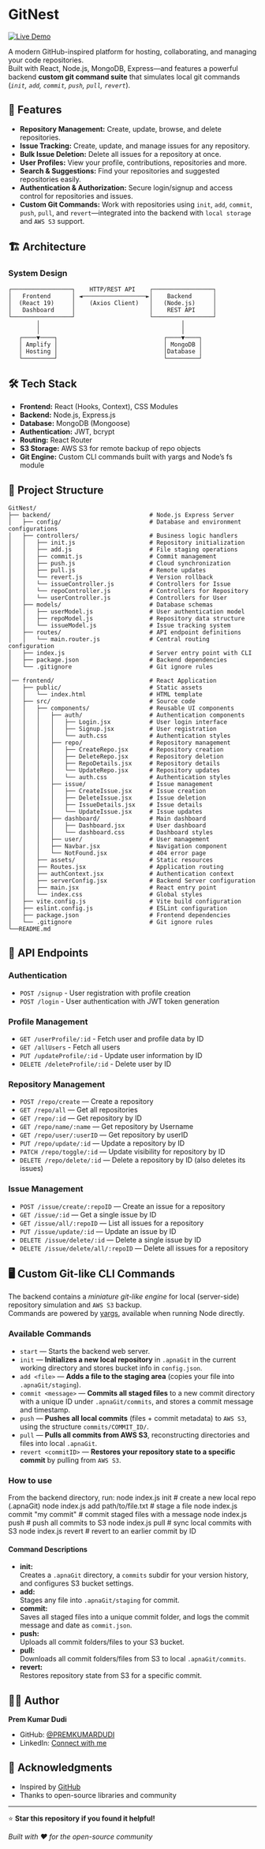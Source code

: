 # GitNest

[![Live Demo](https://img.shields.io/badge/Live-Demo-success)](https://main.dq1ol2kvxe1w3.amplifyapp.com/)

A modern GitHub-inspired platform for hosting, collaborating, and managing your code repositories.  
Built with React, Node.js, MongoDB, Express—and features a powerful backend **custom git command suite** that simulates local git commands (_`init`, `add`, `commit`, `push`, `pull`, `revert`_).

## 🚀 Features

- **Repository Management:** Create, update, browse, and delete repositories.
- **Issue Tracking:** Create, update, and manage issues for any repository.
- **Bulk Issue Deletion:** Delete all issues for a repository at once.
- **User Profiles:** View your profile, contributions, repositories and more.
- **Search & Suggestions:** Find your repositories and suggested repositories easily.
- **Authentication & Authorization:** Secure login/signup and access control for repositories and issues.
- **Custom Git Commands:** Work with repositories using `init`, `add`, `commit`, `push`, `pull`, and `revert`—integrated into the backend with
  `local storage` and `AWS S3` support.

## 🏗️ Architecture

### System Design

```
┌─────────────────┐    HTTP/REST API    ┌─────────────────┐
│   Frontend      │ ◄──────────────────►│    Backend      │
│  (React 19)     │    (Axios Client)   │   (Node.js)     │
│   Dashboard     │                     │    REST API     │
└─────────────────┘                     └─────────────────┘
        │                                        │
        │                                        │
   ┌────▼────┐                              ┌────▼────┐
   │ Amplify │                              │ MongoDB │
   │ Hosting │                              │Database │
   └─────────┘                              └─────────┘
```

## 🛠️ Tech Stack

- **Frontend:** React (Hooks, Context), CSS Modules
- **Backend:** Node.js, Express.js
- **Database:** MongoDB (Mongoose)
- **Authentication:** JWT, bcrypt
- **Routing:** React Router
- **S3 Storage:** AWS S3 for remote backup of repo objects
- **Git Engine:** Custom CLI commands built with yargs and Node’s fs module

## 📁 Project Structure

```
GitNest/
├── backend/                            # Node.js Express Server
│   ├── config/                         # Database and environment configurations
│   ├── controllers/                    # Business logic handlers
│   │   ├── init.js                     # Repository initialization
│   │   ├── add.js                      # File staging operations
│   │   ├── commit.js                   # Commit management
│   │   ├── push.js                     # Cloud synchronization
│   │   ├── pull.js                     # Remote updates
│   │   └── revert.js                   # Version rollback
│   │   └── issueController.js          # Controllers for Issue
│   │   └── repoController.js           # Controllers for Repository
│   │   └── userController.js           # Controllers for User
│   ├── models/                         # Database schemas
│   │   ├── userModel.js                # User authentication model
│   │   ├── repoModel.js                # Repository data structure
│   │   └── issueModel.js               # Issue tracking system
│   ├── routes/                         # API endpoint definitions
│   │   └── main.router.js              # Central routing configuration
│   ├── index.js                        # Server entry point with CLI
│   ├── package.json                    # Backend dependencies
│   └── .gitignore                      # Git ignore rules
│
│── frontend/                           # React Application
│   ├── public/                         # Static assets
│   │   └── index.html                  # HTML template
│   ├── src/                            # Source code
│   │   ├── components/                 # Reusable UI components
│   │   │   ├── auth/                   # Authentication components
│   │   │   │   ├── Login.jsx           # User login interface
│   │   │   │   ├── Signup.jsx          # User registration
│   │   │   │   └── auth.css            # Authentication styles
│   │   │   ├── repo/                   # Repository management
│   │   │   │   ├── CreateRepo.jsx      # Repository creation
│   │   │   │   ├── DeleteRepo.jsx      # Repository deletion
│   │   │   │   ├── RepoDetails.jsx     # Repository details
│   │   │   │   └── UpdateRepo.jsx      # Repository updates
│   │   │   │   └── auth.css            # Authentication styles
│   │   │   ├── issue/                  # Issue management
│   │   │   │   ├── CreateIssue.jsx     # Issue creation
│   │   │   │   ├── DeleteIssue.jsx     # Issue deletion
│   │   │   │   ├── IssueDetails.jsx    # Issue details
│   │   │   │   └── UpdateIssue.jsx     # Issue updates
│   │   │   ├── dashboard/              # Main dashboard
│   │   │   │   ├── Dashboard.jsx       # User dashboard
│   │   │   │   └── dashboard.css       # Dashboard styles
│   │   │   ├── user/                   # User management
│   │   │   ├── Navbar.jsx              # Navigation component
│   │   │   └── NotFound.jsx            # 404 error page
│   │   ├── assets/                     # Static resources
│   │   ├── Routes.jsx                  # Application routing
│   │   ├── authContext.jsx             # Authentication context
│   │   ├── serverConfig.jsx            # Backend Server configuration
│   │   ├── main.jsx                    # React entry point
│   │   └── index.css                   # Global styles
│   ├── vite.config.js                  # Vite build configuration
│   ├── eslint.config.js                # ESLint configuration
│   ├── package.json                    # Frontend dependencies
│   └── .gitignore                      # Git ignore rules
└──README.md
```

## 🔌 API Endpoints

### Authentication

- `POST /signup` - User registration with profile creation
- `POST /login` - User authentication with JWT token generation

### Profile Management

- `GET /userProfile/:id` - Fetch user and profile data by ID
- `GET /allUsers` - Fetch all users
- `PUT /updateProfile/:id` - Update user information by ID
- `DELETE /deleteProfile/:id` - Delete user by ID

### Repository Management

- `POST /repo/create` — Create a repository
- `GET /repo/all` — Get all repositories
- `GET /repo/:id` — Get repository by ID
- `GET /repo/name/:name` — Get repository by Username
- `GET /repo/user/:userID` — Get repository by userID
- `PUT /repo/update/:id` — Update a repository by ID
- `PATCH /repo/toggle/:id` — Update visibility for repository by ID
- `DELETE /repo/delete/:id` — Delete a repository by ID (also deletes its issues)

### Issue Management

- `POST /issue/create/:repoID` — Create an issue for a repository
- `GET /issue/:id` — Get a single issue by ID
- `GET /issue/all/:repoID` — List all issues for a repository
- `PUT /issue/update/:id` — Update an issue by ID
- `DELETE /issue/delete/:id` — Delete a single issue by ID
- `DELETE /issue/delete/all/:repoID` — Delete all issues for a repository

## 🖥 Custom Git-like CLI Commands

The backend contains a _miniature git-like engine_ for local (server-side) repository simulation and `AWS S3` backup.  
Commands are powered by [yargs](https://github.com/yargs/yargs), available when running Node directly.

### **Available Commands**

- `start` — Starts the backend web server.
- `init` — **Initializes a new local repository** in `.apnaGit` in the current working directory and stores bucket info in `config.json`.
- `add <file>` — **Adds a file to the staging area** (copies your file into `.apnaGit/staging`).
- `commit <message>` — **Commits all staged files** to a new commit directory with a unique ID under `.apnaGit/commits`, and stores a commit message and timestamp.
- `push` — **Pushes all local commits** (files + commit metadata) to `AWS S3`, using the structure `commits/COMMIT_ID/`.
- `pull` — **Pulls all commits from AWS S3**, reconstructing directories and files into local `.apnaGit`.
- `revert <commitID>` — **Restores your repository state to a specific commit** by pulling from `AWS S3`.

### **How to use**

From the backend directory, run:
node index.js init # create a new local repo (.apnaGit)
node index.js add path/to/file.txt # stage a file
node index.js commit "my commit" # commit staged files with a message
node index.js push # push all commits to S3
node index.js pull # sync local commits with S3
node index.js revert <commitID> # revert to an earlier commit by ID

#### **Command Descriptions**

- **init:**  
  Creates a `.apnaGit` directory, a `commits` subdir for your version history, and configures S3 bucket settings.
- **add:**  
  Stages any file into `.apnaGit/staging` for commit.
- **commit:**  
  Saves all staged files into a unique commit folder, and logs the commit message and date as `commit.json`.
- **push:**  
  Uploads all commit folders/files to your S3 bucket.
- **pull:**  
  Downloads all commit folders/files from S3 to local `.apnaGit/commits`.
- **revert:**  
  Restores repository state from S3 for a specific commit.

## 👩‍💻 Author

**Prem Kumar Dudi**

- GitHub: [@PREMKUMARDUDI](https://github.com/PREMKUMARDUDI)
- LinkedIn: [Connect with me](https://linkedin.com/in/dudipremkumar)

## 🙏 Acknowledgments

- Inspired by [GitHub](https://github.com)
- Thanks to open-source libraries and community

---

⭐ **Star this repository if you found it helpful!**

_Built with ❤️ for the open-source community_

